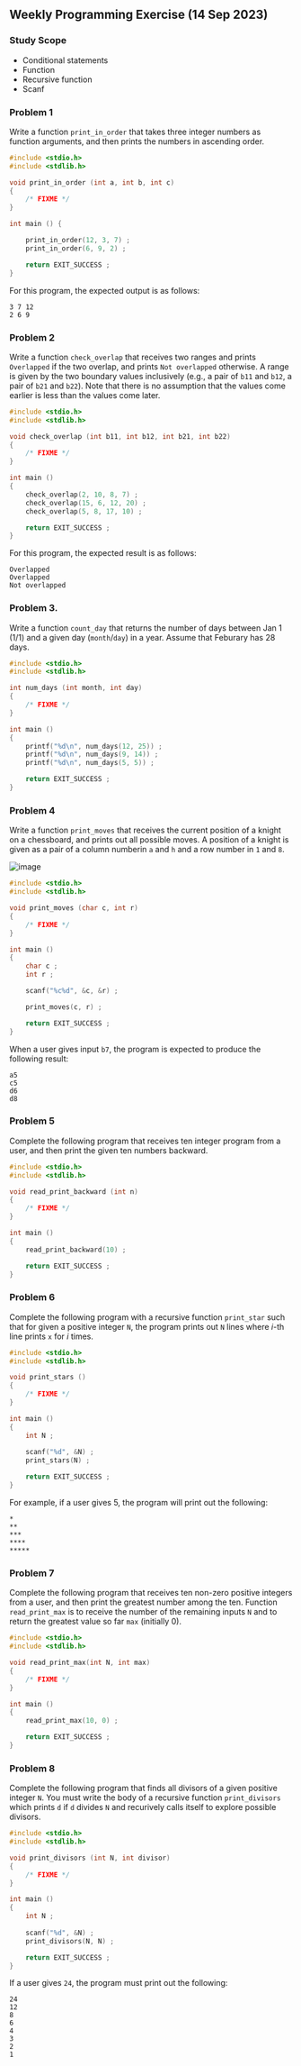 ## Weekly Programming Exercise (14 Sep 2023)

### Study Scope
* Conditional statements
* Function
* Recursive function
* Scanf

### Problem 1 ###

Write a function ``print_in_order`` that takes three integer numbers as function arguments, and then prints the numbers in ascending order.

```C
#include <stdio.h>
#include <stdlib.h>

void print_in_order (int a, int b, int c)
{
	/* FIXME */
}

int main () {

	print_in_order(12, 3, 7) ;
	print_in_order(6, 9, 2) ;

	return EXIT_SUCCESS ;
}
```


For this program, the expected output is as follows:
```
3 7 12
2 6 9
```


### Problem 2 ###

Write a function ``check_overlap`` that receives two ranges and 
prints ``Overlapped`` if the two overlap, and prints ``Not overlapped`` otherwise. 
A range is given by the two boundary values inclusively (e.g., a pair of ``b11`` and ``b12``, a pair of ``b21`` and ``b22``). Note that there is no assumption that the values come earlier is less than the values come later.

```C
#include <stdio.h>
#include <stdlib.h>

void check_overlap (int b11, int b12, int b21, int b22)
{
	/* FIXME */
}

int main () 
{
	check_overlap(2, 10, 8, 7) ;
	check_overlap(15, 6, 12, 20) ;
	check_overlap(5, 8, 17, 10) ;

	return EXIT_SUCCESS ;
}
```

For this program, the expected result is as follows:
```
Overlapped
Overlapped
Not overlapped
```


### Problem 3. 

Write a function ``count_day`` that returns the number of days between Jan 1 (1/1) and a given day (``month``/``day``) in a year. Assume that Feburary has 28 days.

```C
#include <stdio.h>
#include <stdlib.h>

int num_days (int month, int day)
{
	/* FIXME */
}

int main () 
{
	printf("%d\n", num_days(12, 25)) ;
	printf("%d\n", num_days(9, 14)) ;
	printf("%d\n", num_days(5, 5)) ;

	return EXIT_SUCCESS ;
}
```

### Problem 4
Write a function ``print_moves`` that receives the current position of a knight on a chessboard, and prints out all possible moves. A position of a knight is given as a pair of a column numberin ``a`` and ``h`` and a row number in ``1`` and ``8``.

![image](https://www.thechesswebsite.com/wp-content/uploads/2013/05/larsens-opening.jpg)

```C
#include <stdio.h>
#include <stdlib.h>

void print_moves (char c, int r)
{
	/* FIXME */
}

int main () 
{
	char c ;
	int r ;

	scanf("%c%d", &c, &r) ;

	print_moves(c, r) ;

	return EXIT_SUCCESS ;
}
```

When a user gives input ``b7``, the program is expected to produce the following result:
```
a5
c5
d6
d8
```

### Problem 5

Complete the following program that receives ten integer program from a user, and then print the given ten numbers backward.

```C
#include <stdio.h>
#include <stdlib.h>

void read_print_backward (int n)
{
	/* FIXME */
}

int main () 
{
	read_print_backward(10) ;

	return EXIT_SUCCESS ;
}
```

### Problem 6

Complete the following program with a recursive function ``print_star`` such that for given a positive integer ``N``, the program prints out ``N`` lines where *i*-th line prints ``x`` for *i* times.

```C
#include <stdio.h>
#include <stdlib.h>

void print_stars ()
{
	/* FIXME */
}

int main () 
{
	int N ;
	
	scanf("%d", &N) ;
	print_stars(N) ;

	return EXIT_SUCCESS ;
}
```

For example, if a user gives 5, the program will print out the following:
```
*
**
***
****
*****
```

### Problem 7
Complete the following program that receives ten non-zero positive integers from a user, and then print the greatest number among the ten.
Function ``read_print_max`` is to receive the number of the remaining inputs ``N`` and to return the greatest value so far ``max`` (initially 0).

```C
#include <stdio.h>
#include <stdlib.h>

void read_print_max(int N, int max)
{
	/* FIXME */
}

int main () 
{
	read_print_max(10, 0) ;

	return EXIT_SUCCESS ;
}
```

### Problem 8

Complete the following program that finds all divisors of a given positive integer ``N``. 
You must write the body of a recursive function ``print_divisors`` which prints ``d`` if ``d`` divides ``N`` and recurively calls itself to explore possible divisors.

```C
#include <stdio.h>
#include <stdlib.h>

void print_divisors (int N, int divisor) 
{
	/* FIXME */
}

int main () 
{
	int N ;
	
	scanf("%d", &N) ;
	print_divisors(N, N) ;

	return EXIT_SUCCESS ;
}
```

If a user gives ``24``, the program must print out the following:
```
24
12
8
6
4
3
2
1
```
